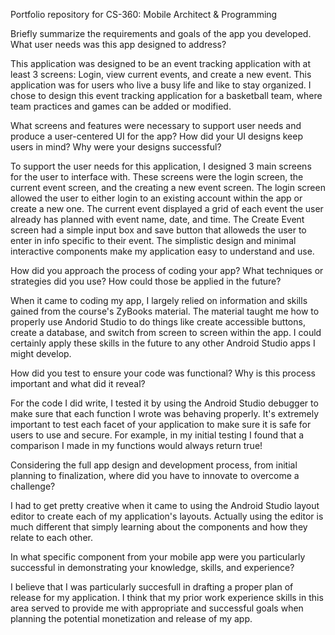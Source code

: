 
Portfolio repository for CS-360: Mobile Architect &amp; Programming

Briefly summarize the requirements and goals of the app you developed. What user needs was this app designed to address?
    
This application was designed to be an event tracking application with at least 3 screens: Login, view current events, and create a new event. This application was for users who live a busy life and like to stay organized. I chose to design this event tracking application for a basketball team, where team practices and games can be added or modified. 
    
What screens and features were necessary to support user needs and produce a user-centered UI for the app? How did your UI designs keep users in mind? Why were your designs successful?
  
To support the user needs for this application, I designed 3 main screens for the user to interface with. These screens were the login screen, the current event screen, and the creating a new event screen. The login screen allowed the user to either login to an existing account within the app or create a new one. The current event displayed a grid of each event the user already has planned with event name, date, and time. The Create Event screen had a simple input box and save button that alloweds the user to enter in info specific to their event. The simplistic design and minimal interactive components make my application easy to understand and use.
    
How did you approach the process of coding your app? What techniques or strategies did you use? How could those be applied in the future?

When it came to coding my app, I largely relied on information and skills gained from the course's ZyBooks material. The material taught me how to properly use Andorid Studio to do things like create accessible buttons, create a database, and switch from screen to screen within the app. I could certainly apply these skills in the future to any other Android Studio apps I might develop.

How did you test to ensure your code was functional? Why is this process important and what did it reveal?

For the code I did write, I tested it by using the Android Studio debugger to make sure that each function I wrote was behaving properly. It's extremely important to test each facet of your application to make sure it is safe for users to use and secure. For example, in my initial testing I found that a comparison I made in my functions would always return true!

Considering the full app design and development process, from initial planning to finalization, where did you have to innovate to overcome a challenge?

I had to get pretty creative when it came to using the Android Studio layout editor to create each of my application's layouts. Actually using the editor is much different that simply learning about the components and how they relate to each other.

In what specific component from your mobile app were you particularly successful in demonstrating your knowledge, skills, and experience?

I believe that I was particularly succesfull in drafting a proper plan of release for my application. I think that my prior work experience skills in this area served to provide me with appropriate and successful goals when planning the potential monetization and release of my app.
